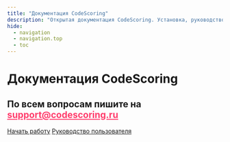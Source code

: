 ```yaml
---
title: "Документация CodeScoring"
description: "Открытая документация CodeScoring. Установка, руководство пользователя и changelog."
hide:
  - navigation
  - navigation.top
  - toc
---
```


<div class="hero">
  <div class="blobs" aria-hidden="true">
    <div class="blob"></div>
    <div class="blob"></div>
  </div>

  <div class="hero-content">
    <h1>Документация CodeScoring</h1>
    <h2>
      По всем вопросам пишите на
      <a href="mailto:support@codescoring.ru" style="color: #ff3d6c; text-decoration-color: #ff3d6c;">
        support@codescoring.ru
      </a>
    </h2>
    <div class="hero-buttons">
      <a href="/on-premise/server-requirements/" class="btn btn-primary">Начать работу</a>
      <a href="/osa/" class="btn btn-secondary">Руководство пользователя</a>
    </div>
  </div>
</div>

<style>
.md-content__inner,
.md-main__inner,
.main-content {
  background: transparent !important;
  box-shadow: none !important;
}

a[aria-label="Print"],
button[aria-label="Print"],
a[aria-label="Export as PDF"],
button[aria-label="Download PDF"],
.md-content__button,
.md-content__button--pdf,
.md-page__pdf {
  display: none !important;
}
</style>

